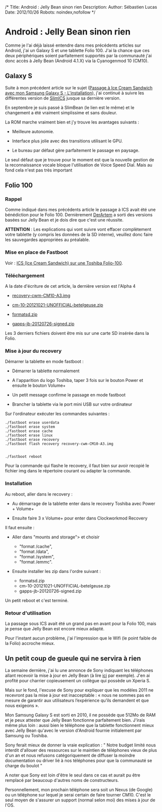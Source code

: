 /*
Title: Android : Jelly Bean sinon rien
Description: 
Author: Sébastien Lucas
Date: 2012/10/26
Robots: noindex,nofollow
*/
# Android : Jelly Bean sinon rien

Comme je l'ai déjà laissé entendre dans mes précédents articles sur Android, j'ai un Galaxy S et une tablette Folio 100. J'ai la chance que ces deux périphériques soient parfaitement supportés par la communauté j'ai donc accès à Jelly Bean (Android 4.1.X) via la Cyanogenmod 10 (CM10).

## Galaxy S

Suite à mon précédent article sur le sujet ([Passage à Ice Cream Sandwich avec mon Samsung Galaxy S - L'installation](blog/galaxy-s-ics)), j'ai continué à suivre les différentes version de [SlimICS](http://slimroms.net/) jusque sa dernière version.

En septembre je suis passé à SlimBean (le lien est le même) et le changement a été vraiment simplissime et sans douleur.

La ROM marche vraiment bien et j'y trouve les avantages suivants : 

*	Meilleure autonomie.

*	Interface plus jolie avec des transitions utilisant le GPU. 

*	Le bureau par défaut gère parfaitement le passage en paysage.

Le seul défaut que je trouve pour le moment est que la nouvelle gestion de la reconnaissance vocale bloque l'utilisation de Voice Speed Dial. Mais au fond cela n'est pas très important
## Folio 100

### Rappel
Comme indiqué dans mes précédents article le passage à ICS avait été une bénédiction pour le Folio 100. Dernièrement [DerArtem](https///blog.slucas.fr/blog/ice-cream-sandwich-folio-100) a sorti des versions basées sur Jelly Bean et je dois dire que c'est une réussite.

**ATTENTION** : Les explications qui vont suivre vont effacer complètement votre tablette (y compris les données de la SD interne), veuillez donc faire les sauvegardes appropriées au préalable.
### Mise en place de Fastboot

Voir : [ICS (Ice Cream Sandwich) sur une Toshiba Folio-100](blog/ice-cream-sandwich-folio-100).
### Téléchargement

A la date d'écriture de cet article, la dernière version est l'Alpha 4


*	[recovery-cwm-CM10-A3.img](https///github.com/downloads/DerArtem/android_device_toshiba_betelgeuse/recovery-cwm-CM10-A3.img)

*	[cm-10-20121021-UNOFFICIAL-betelgeuse.zip](https///github.com/downloads/DerArtem/android_device_toshiba_betelgeuse/cm-10-20121021-UNOFFICIAL-betelgeuse.zip)

*	[formatsd.zip](https///github.com/downloads/DerArtem/android_device_toshiba_betelgeuse/formatsd.zip)

*	[gapps-jb-20120726-signed.zip](http://goo.im/gapps/gapps-jb-20120726-signed.zip)

Les 3 derniers fichiers doivent être mis sur une carte SD insérée dans la Folio.
### Mise à jour du recovery

Démarrer la tablette en mode fastboot : 

*	Démarrer la tablette normalement

*	A l'apparition du logo Toshiba, taper 3 fois sur le bouton Power et ensuite le bouton Volume+

*	Un petit message confirme le passage en mode fastboot

*	Brancher la tablette via le port mini USB sur votre ordinateur

Sur l'ordinateur exécuter les commandes suivantes :

	
	./fastboot erase userdata
	./fastboot erase system
	./fastboot erase cache
	./fastboot erase linux
	./fastboot erase recovery
	./fastboot flash recovery recovery-cwm-CM10-A3.img
	
	
	./fastboot reboot


Pour la commande qui flashe le recovery, il faut bien sur avoir recopié le fichier img dans le répertoire courant ou adapter la commande.
### Installation

Au reboot, aller dans le recovery :

*	Au démarrage de la tablette enter dans le recovery Toshiba avec Power + Volume+

*	Ensuite faire 3 x Volume+ pour enter dans Clockworkmod Recovery

Il faut ensuite :

*	Aller dans "mounts and storage"> et choisir 
    * "format /cache",
    * "format /data",
    * "format /system",
    * "format /emmc".

*	Ensuite installer les zip dans l'ordre suivant : 
    * formatsd.zip
    * cm-10-20121021-UNOFFICIAL-betelgeuse.zip
    * gapps-jb-20120726-signed.zip

Un petit reboot et c'est terminé.
### Retour d'utilisation

La passage sous ICS avait été un grand pas en avant pour la Folio 100, mais je pense que Jelly Bean est encore mieux adapté.

Pour l'instant aucun problème, j'ai l'impression que le Wifi (le point faible de la Folio) accroche mieux.
## Un petit coup de gueule qui ne servira à rien

La semaine dernière, j'ai lu une annonce de Sony indiquant les téléphones allant recevoir la mise à jour en Jelly Bean (à lire [ici](http://www.frandroid.com/actualites-generales/114278_sony-annonce-les-smartphones-qui-auront-droit-a-jelly-bean-les-xperia-2011-resteront-sur-ice-cream-sandwich/) par exemple). J'en ai profité pour charrier copieusement un collègue qui possède un Xperia S.

Mais sur le fond, l'excuse de Sony pour expliquer que les modèles 2011 ne recevront pas la mise à jour est inacceptable : « nous ne sommes pas en mesure de garantir aux utilisateurs l’expérience qu’ils demandent et que nous exigeons ». 

Mon Samsung Galaxy S est sorti en 2010, il ne possède que 512Mo de RAM et je peux attester que Jelly Bean fonctionne parfaitement bien. J'irais même plus loin : aussi bien le téléphone que la tablette fonctionnent mieux avec Jelly Bean qu'avec le version d'Android fournie initialement par Samsung ou Toshiba.

Sony ferait mieux de donner la vraie explication : " Notre budget limité nous interdit d'allouer des ressources sur le maintien de téléphones vieux de plus d'un an et nous refusons catégoriquement de diffuser la moindre documentation ou driver lié à nos téléphones pour que la communauté se charge du boulot "

A noter que Sony est loin d'être le seul dans ce cas et aurait pu être remplacé par beaucoup d'autres noms de constructeurs.

Personnellement, mon prochain téléphone sera soit un Nexus (de Google) ou un téléphone sur lequel je serai certain de faire tourner CM10. C'est le seul moyen de s'assurer un support (normal selon moi) des mises à jour de l'OS.
